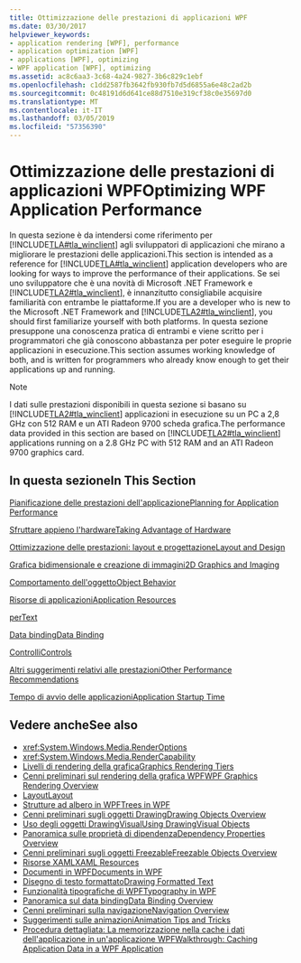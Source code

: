 ```yaml
---
title: Ottimizzazione delle prestazioni di applicazioni WPF
ms.date: 03/30/2017
helpviewer_keywords:
- application rendering [WPF], performance
- application optimization [WPF]
- applications [WPF], optimizing
- WPF application [WPF], optimizing
ms.assetid: ac8c6aa3-3c68-4a24-9827-3b6c829c1ebf
ms.openlocfilehash: c1dd2587fb3642fb930fb7d5d6855a6e48c2ad2b
ms.sourcegitcommit: 0c48191d6d641ce88d7510e319cf38c0e35697d0
ms.translationtype: MT
ms.contentlocale: it-IT
ms.lasthandoff: 03/05/2019
ms.locfileid: "57356390"
---
```

# <a name="optimizing-wpf-application-performance"></a><span data-ttu-id="15a8a-102">Ottimizzazione delle prestazioni di applicazioni WPF</span><span class="sxs-lookup"><span data-stu-id="15a8a-102">Optimizing WPF Application Performance</span></span>
<span data-ttu-id="15a8a-103">In questa sezione è da intendersi come riferimento per [!INCLUDE[TLA#tla_winclient](../../../../includes/tlasharptla-winclient-md.md)] agli sviluppatori di applicazioni che mirano a migliorare le prestazioni delle applicazioni.</span><span class="sxs-lookup"><span data-stu-id="15a8a-103">This section is intended as a reference for [!INCLUDE[TLA#tla_winclient](../../../../includes/tlasharptla-winclient-md.md)] application developers who are looking for ways to improve the performance of their applications.</span></span> <span data-ttu-id="15a8a-104">Se sei uno sviluppatore che è una novità di Microsoft .NET Framework e [!INCLUDE[TLA2#tla_winclient](../../../../includes/tla2sharptla-winclient-md.md)], è innanzitutto consigliabile acquisire familiarità con entrambe le piattaforme.</span><span class="sxs-lookup"><span data-stu-id="15a8a-104">If you are a developer who is new to the Microsoft .NET Framework and [!INCLUDE[TLA2#tla_winclient](../../../../includes/tla2sharptla-winclient-md.md)], you should first familiarize yourself with both platforms.</span></span> <span data-ttu-id="15a8a-105">In questa sezione presuppone una conoscenza pratica di entrambi e viene scritto per i programmatori che già conoscono abbastanza per poter eseguire le proprie applicazioni in esecuzione.</span><span class="sxs-lookup"><span data-stu-id="15a8a-105">This section assumes working knowledge of both, and is written for programmers who already know enough to get their applications up and running.</span></span>  
  
> [!NOTE]
>  <span data-ttu-id="15a8a-106">I dati sulle prestazioni disponibili in questa sezione si basano su [!INCLUDE[TLA2#tla_winclient](../../../../includes/tla2sharptla-winclient-md.md)] applicazioni in esecuzione su un PC a 2,8 GHz con 512 RAM e un ATI Radeon 9700 scheda grafica.</span><span class="sxs-lookup"><span data-stu-id="15a8a-106">The performance data provided in this section are based on [!INCLUDE[TLA2#tla_winclient](../../../../includes/tla2sharptla-winclient-md.md)] applications running on a 2.8 GHz PC with 512 RAM and an ATI Radeon 9700 graphics card.</span></span>  
  
## <a name="in-this-section"></a><span data-ttu-id="15a8a-107">In questa sezione</span><span class="sxs-lookup"><span data-stu-id="15a8a-107">In This Section</span></span>  
 [<span data-ttu-id="15a8a-108">Pianificazione delle prestazioni dell'applicazione</span><span class="sxs-lookup"><span data-stu-id="15a8a-108">Planning for Application Performance</span></span>](planning-for-application-performance.md)  
  
 [<span data-ttu-id="15a8a-109">Sfruttare appieno l'hardware</span><span class="sxs-lookup"><span data-stu-id="15a8a-109">Taking Advantage of Hardware</span></span>](optimizing-performance-taking-advantage-of-hardware.md)  
  
 [<span data-ttu-id="15a8a-110">Ottimizzazione delle prestazioni: layout e progettazione</span><span class="sxs-lookup"><span data-stu-id="15a8a-110">Layout and Design</span></span>](optimizing-performance-layout-and-design.md)  
  
 [<span data-ttu-id="15a8a-111">Grafica bidimensionale e creazione di immagini</span><span class="sxs-lookup"><span data-stu-id="15a8a-111">2D Graphics and Imaging</span></span>](optimizing-performance-2d-graphics-and-imaging.md)  
  
 [<span data-ttu-id="15a8a-112">Comportamento dell'oggetto</span><span class="sxs-lookup"><span data-stu-id="15a8a-112">Object Behavior</span></span>](optimizing-performance-object-behavior.md)  
  
 [<span data-ttu-id="15a8a-113">Risorse di applicazioni</span><span class="sxs-lookup"><span data-stu-id="15a8a-113">Application Resources</span></span>](optimizing-performance-application-resources.md)  
  
 [<span data-ttu-id="15a8a-114">per</span><span class="sxs-lookup"><span data-stu-id="15a8a-114">Text</span></span>](optimizing-performance-text.md)  
  
 [<span data-ttu-id="15a8a-115">Data binding</span><span class="sxs-lookup"><span data-stu-id="15a8a-115">Data Binding</span></span>](optimizing-performance-data-binding.md)  
  
 [<span data-ttu-id="15a8a-116">Controlli</span><span class="sxs-lookup"><span data-stu-id="15a8a-116">Controls</span></span>](optimizing-performance-controls.md)  
  
 [<span data-ttu-id="15a8a-117">Altri suggerimenti relativi alle prestazioni</span><span class="sxs-lookup"><span data-stu-id="15a8a-117">Other Performance Recommendations</span></span>](optimizing-performance-other-recommendations.md)  
  
 [<span data-ttu-id="15a8a-118">Tempo di avvio delle applicazioni</span><span class="sxs-lookup"><span data-stu-id="15a8a-118">Application Startup Time</span></span>](application-startup-time.md)  
  
## <a name="see-also"></a><span data-ttu-id="15a8a-119">Vedere anche</span><span class="sxs-lookup"><span data-stu-id="15a8a-119">See also</span></span>
- <xref:System.Windows.Media.RenderOptions>
- <xref:System.Windows.Media.RenderCapability>
- [<span data-ttu-id="15a8a-120">Livelli di rendering della grafica</span><span class="sxs-lookup"><span data-stu-id="15a8a-120">Graphics Rendering Tiers</span></span>](graphics-rendering-tiers.md)
- [<span data-ttu-id="15a8a-121">Cenni preliminari sul rendering della grafica WPF</span><span class="sxs-lookup"><span data-stu-id="15a8a-121">WPF Graphics Rendering Overview</span></span>](../graphics-multimedia/wpf-graphics-rendering-overview.md)
- [<span data-ttu-id="15a8a-122">Layout</span><span class="sxs-lookup"><span data-stu-id="15a8a-122">Layout</span></span>](layout.md)
- [<span data-ttu-id="15a8a-123">Strutture ad albero in WPF</span><span class="sxs-lookup"><span data-stu-id="15a8a-123">Trees in WPF</span></span>](trees-in-wpf.md)
- [<span data-ttu-id="15a8a-124">Cenni preliminari sugli oggetti Drawing</span><span class="sxs-lookup"><span data-stu-id="15a8a-124">Drawing Objects Overview</span></span>](../graphics-multimedia/drawing-objects-overview.md)
- [<span data-ttu-id="15a8a-125">Uso degli oggetti DrawingVisual</span><span class="sxs-lookup"><span data-stu-id="15a8a-125">Using DrawingVisual Objects</span></span>](../graphics-multimedia/using-drawingvisual-objects.md)
- [<span data-ttu-id="15a8a-126">Panoramica sulle proprietà di dipendenza</span><span class="sxs-lookup"><span data-stu-id="15a8a-126">Dependency Properties Overview</span></span>](dependency-properties-overview.md)
- [<span data-ttu-id="15a8a-127">Cenni preliminari sugli oggetti Freezable</span><span class="sxs-lookup"><span data-stu-id="15a8a-127">Freezable Objects Overview</span></span>](freezable-objects-overview.md)
- [<span data-ttu-id="15a8a-128">Risorse XAML</span><span class="sxs-lookup"><span data-stu-id="15a8a-128">XAML Resources</span></span>](xaml-resources.md)
- [<span data-ttu-id="15a8a-129">Documenti in WPF</span><span class="sxs-lookup"><span data-stu-id="15a8a-129">Documents in WPF</span></span>](documents-in-wpf.md)
- [<span data-ttu-id="15a8a-130">Disegno di testo formattato</span><span class="sxs-lookup"><span data-stu-id="15a8a-130">Drawing Formatted Text</span></span>](drawing-formatted-text.md)
- [<span data-ttu-id="15a8a-131">Funzionalità tipografiche di WPF</span><span class="sxs-lookup"><span data-stu-id="15a8a-131">Typography in WPF</span></span>](typography-in-wpf.md)
- [<span data-ttu-id="15a8a-132">Panoramica sul data binding</span><span class="sxs-lookup"><span data-stu-id="15a8a-132">Data Binding Overview</span></span>](../data/data-binding-overview.md)
- [<span data-ttu-id="15a8a-133">Cenni preliminari sulla navigazione</span><span class="sxs-lookup"><span data-stu-id="15a8a-133">Navigation Overview</span></span>](../app-development/navigation-overview.md)
- [<span data-ttu-id="15a8a-134">Suggerimenti sulle animazioni</span><span class="sxs-lookup"><span data-stu-id="15a8a-134">Animation Tips and Tricks</span></span>](../graphics-multimedia/animation-tips-and-tricks.md)
- [<span data-ttu-id="15a8a-135">Procedura dettagliata: La memorizzazione nella cache i dati dell'applicazione in un'applicazione WPF</span><span class="sxs-lookup"><span data-stu-id="15a8a-135">Walkthrough: Caching Application Data in a WPF Application</span></span>](walkthrough-caching-application-data-in-a-wpf-application.md)
